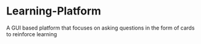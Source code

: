 # Learning-Platform
A GUI based platform that focuses on asking questions in the form of cards to reinforce learning
